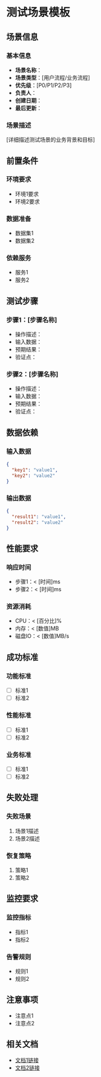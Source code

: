 # 测试场景模板

## 场景信息

### 基本信息
- **场景名称**：
- **场景类型**：[用户流程/业务流程]
- **优先级**：[P0/P1/P2/P3]
- **负责人**：
- **创建日期**：
- **最后更新**：

### 场景描述
[详细描述测试场景的业务背景和目标]

## 前置条件

### 环境要求
- 环境1要求
- 环境2要求

### 数据准备
- 数据集1
- 数据集2

### 依赖服务
- 服务1
- 服务2

## 测试步骤

### 步骤1：[步骤名称]
- 操作描述：
- 输入数据：
- 预期结果：
- 验证点：

### 步骤2：[步骤名称]
- 操作描述：
- 输入数据：
- 预期结果：
- 验证点：

## 数据依赖

### 输入数据
```json
{
  "key1": "value1",
  "key2": "value2"
}
```

### 输出数据
```json
{
  "result1": "value1",
  "result2": "value2"
}
```

## 性能要求

### 响应时间
- 步骤1：< [时间]ms
- 步骤2：< [时间]ms

### 资源消耗
- CPU：< [百分比]%
- 内存：< [数值]MB
- 磁盘IO：< [数值]MB/s

## 成功标准

### 功能标准
- [ ] 标准1
- [ ] 标准2

### 性能标准
- [ ] 标准1
- [ ] 标准2

### 业务标准
- [ ] 标准1
- [ ] 标准2

## 失败处理

### 失败场景
1. 场景1描述
2. 场景2描述

### 恢复策略
1. 策略1
2. 策略2

## 监控要求

### 监控指标
- 指标1
- 指标2

### 告警规则
- 规则1
- 规则2

## 注意事项
- 注意点1
- 注意点2

## 相关文档
- [文档1链接]()
- [文档2链接]() 